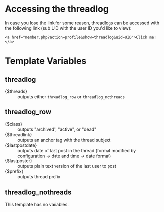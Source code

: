 # Accessing the threadlog

In case you lose the link for some reason, threadlogs can be accessed with the following link (sub UID with the user ID you'd like to view):

	<a href="member.php?action=profile&show=threadlog&uid=UID">Click me!</a>

# Template Variables

## threadlog

<dl>
	<dt>{$threads}</dt>
	<dd>outputs either <code>threadlog_row</code> or <code>threadlog_nothreads</code></dd>
</dl>

## threadlog_row

<dl>
	<dt>{$class}</dt>
	<dd>outputs "archived", "active", or "dead"</dd>
	<dt>{$threadlink}</dt>
	<dd>outputs an anchor tag with the thread subject</dd>
	<dt>{$lastpostdate}</dt>
	<dd>outputs date of last post in the thread (format modified by configuration -&gt; date and time -&gt; date format)</dd>
	<dt>{$lastposter}</dt>
	<dd>outputs plain text version of the last user to post</dd>
	<dt>{$prefix}</dt>
	<dd>outputs thread prefix</dd>
</dl>

## threadlog_nothreads

This template has no variables.